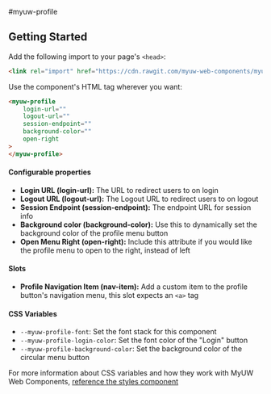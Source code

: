 #myuw-profile

## Getting Started

Add the following import to your page's `<head>`:

```html
<link rel="import" href="https://cdn.rawgit.com/myuw-web-components/myuw-profile/0eb2e944/myuw-profile.html">
```

Use the component's HTML tag wherever you want:

```HTML
<myuw-profile
    login-url=""
    logout-url=""
    session-endpoint=""
    background-color=""
    open-right
>
</myuw-profile>
```

#### Configurable properties

- **Login URL (login-url):** The URL to redirect users to on login
- **Logout URL (logout-url):** The Logout URL to redirect users to on logout
- **Session Endpoint (session-endpoint):** The endpoint URL for session info
- **Background color (background-color):** Use this to dynamically set the background color of the profile menu button
- **Open Menu Right (open-right):** Include this attribute if you would like the profile menu to open to the right, instead of left

#### Slots

- **Profile Navigation Item (nav-item):** Add a custom item to the profile button's navigation menu, this slot expects an `<a>` tag

#### CSS Variables

- `--myuw-profile-font`: Set the font stack for this component
- `--myuw-profile-login-color`: Set the font color of the "Login" button
- `--myuw-profile-background-color`: Set the background color of the circular menu button

For more information about CSS variables and how they work with MyUW Web Components, [reference the styles component](https://github.com/myuw-web-components/myuw-app-styles "reference the styles component")